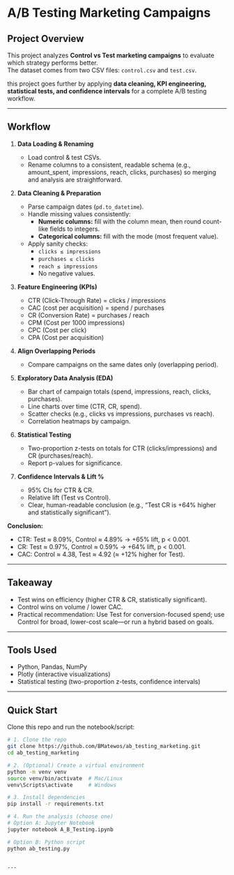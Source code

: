 # A/B Testing Marketing Campaigns

## Project Overview
This project analyzes **Control vs Test marketing campaigns** to evaluate which strategy performs better.  
The dataset comes from two CSV files: `control.csv` and `test.csv`.  

this project goes further by applying **data cleaning, KPI engineering, statistical tests, and confidence intervals** for a complete A/B testing workflow.  


---

## Workflow

1. **Data Loading & Renaming**  
   - Load control & test CSVs.  
   - Rename columns to a consistent, readable schema (e.g., amount_spent, impressions, reach, clicks, purchases) so merging and analysis are straightforward.
2. **Data Cleaning & Preparation**  
   - Parse campaign dates (`pd.to_datetime`).  
   - Handle missing values consistently:  
     - **Numeric columns:** fill with the column mean, then round count-like fields to integers.
     -  **Categorical columns:** fill with the mode (most frequent value).
   - Apply sanity checks:  
     - `clicks ≤ impressions`  
     - `purchases ≤ clicks`  
     - `reach ≤ impressions`  
     - No negative values.



3. **Feature Engineering (KPIs)**  
   - CTR (Click-Through Rate) = clicks / impressions
   - CAC (cost per acquisition) = spend / purchases  
   - CR (Conversion Rate) = purchases / reach 
   - CPM (Cost per 1000 impressions)  
   - CPC (Cost per click)  
   - CPA (Cost per acquisition)


4. **Align Overlapping Periods**  
   - Compare campaigns on the same dates only (overlapping period). 

5. **Exploratory Data Analysis (EDA)**  
   - Bar chart of campaign totals (spend, impressions, reach, clicks, purchases).
   - Line charts over time (CTR, CR, spend).
   - Scatter checks (e.g., clicks vs impressions, purchases vs reach).
   - Correlation heatmaps by campaign. 




6. **Statistical Testing**  
   - Two-proportion z-tests on totals for CTR (clicks/impressions) and CR (purchases/reach).
   - Report p-values for significance. 

7. **Confidence Intervals & Lift %**  
   - 95% CIs for CTR & CR.
   - Relative lift (Test vs Control).
   - Clear, human-readable conclusion (e.g., “Test CR is +64% higher and statistically significant”).


**Conclusion:**  
- CTR: Test ≈ 8.09%, Control ≈ 4.89% → +65% lift, p < 0.001.
- CR: Test ≈ 0.97%, Control ≈ 0.59% → +64% lift, p < 0.001.
- CAC: Control ≈ 4.38, Test ≈ 4.92 (≈ +12% higher for Test).

---

## Takeaway
- Test wins on efficiency (higher CTR & CR, statistically significant).
- Control wins on volume / lower CAC.
- Practical recommendation: Use Test for conversion-focused spend; use Control for broad, lower-cost scale—or run a hybrid based on goals.

---

## Tools Used
- Python, Pandas, NumPy  
- Plotly (interactive visualizations)  
- Statistical testing (two-proportion z-tests, confidence intervals)


---

## Quick Start

Clone this repo and run the notebook/script:

```bash
# 1. Clone the repo
git clone https://github.com/BMatewos/ab_testing_marketing.git 
cd ab_testing_marketing

# 2. (Optional) Create a virtual environment
python -m venv venv
source venv/bin/activate  # Mac/Linux
venv\Scripts\activate     # Windows

# 3. Install dependencies
pip install -r requirements.txt

# 4. Run the analysis (choose one)
# Option A: Jupyter Notebook
jupyter notebook A_B_Testing.ipynb

# Option B: Python script
python ab_testing.py


---


